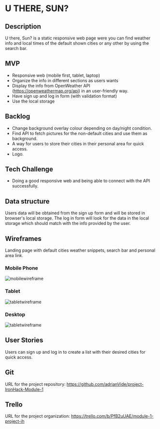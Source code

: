 # U THERE, SUN?

## Description

U there, Sun? is a static responsive web page were you can find weather info and local times of the default shown cities or any other by using the search bar.

## MVP

- Responsive web (mobile first, tablet, laptop)
- Organize the info in different sections as users wants
- Display the info from OpenWeather API (https://openweathermap.org/api) in an user-friendly way.
- Have sign up and log in form (with validation format)
- Use the local storage

## Backlog

- Change background overlay colour depending on day/night condition.
- Find API to fetch pictures for the non-default cities and use them as background.
- A way for users to store their cities in their personal area for quick access.
- Logo.


## Tech Challenge

- Doing a good responsive web and being able to connect with the API successfully.

## Data structure

Users data will be obtained from the sign up form and will be stored in browser's local storage. The log in form will look for the data in the local storage which should match with the info provided by the user.

## Wireframes

Landing page with default cities weather snippets, search bar and personal area link.

### Mobile Phone

![mobilewireframe](https://github.com/adrianVide/project-IronHack-Module-1/blob/master/img/iPhone%20X-XS-11%20Pro%20%E2%80%93%201.jpg)

### Tablet

![tabletwireframe](https://github.com/adrianVide/project-IronHack-Module-1/blob/master/img/iPad%20%E2%80%93%201.jpg)

### Desktop

![tabletwireframe](https://github.com/adrianVide/project-IronHack-Module-1/blob/master/img/Web%201920%20%E2%80%93%201.jpg)



## User Stories

Users can sign up and log in to create a list with their desired cities for quick access.

## Git

URL for the project repository: https://github.com/adrianVide/project-IronHack-Module-1

## Trello

URL for the project organization: https://trello.com/b/PfB2uUAE/module-1-project-ih
